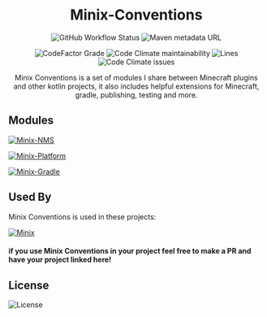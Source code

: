 <div align="center">

# Minix-Conventions

![GitHub Workflow Status](https://img.shields.io/github/workflow/status/DaRacci/Minix-Conventions/Java%20CI%20with%20Gradle?color=purple&style=for-the-badge)
![Maven metadata URL](https://img.shields.io/maven-metadata/v?color=purple&metadataUrl=https%3A%2F%2Frepo.racci.dev%2Freleases%2Fdev%2Fracci%2FMinix-Gradle%2Fmaven-metadata.xml&style=for-the-badge)

![CodeFactor Grade](https://img.shields.io/codefactor/grade/github/DaRacci/Minix-Conventions?color=purple&style=for-the-badge)
![Code Climate maintainability](https://img.shields.io/codeclimate/maintainability/DaRacci/Minix-Conventions?color=purple&style=for-the-badge)
![Lines](https://img.shields.io/tokei/lines/github/DaRacci/Minix-Conventions?color=purple&style=for-the-badge)
![Code Climate issues](https://img.shields.io/codeclimate/issues/DaRacci/Minix-Conventions?color=purple&style=for-the-badge)

Minix Conventions is a set of modules I share between Minecraft plugins
and other kotlin projects, it also includes helpful extensions
for Minecraft, gradle, publishing, testing and more.
</div>


## Modules

[![Minix-NMS](https://img.shields.io/static/v1?&label=Minix&message=NMS&color=purple&style=for-the-badge)](https://github.com/DaRacci/Minix-Conventions/tree/main/Minix-NMS)

[![Minix-Platform](https://img.shields.io/static/v1?&label=Minix&message=Platform&color=purple&style=for-the-badge)](https://github.com/DaRacci/Minix-Conventions/tree/main/Minix-Platform)

[![Minix-Gradle](https://img.shields.io/static/v1?&label=Minix&message=Gradle&color=purple&style=for-the-badge)](https://github.com/DaRacci/Minix-Conventions/tree/main/Minix-Gradle)

## Used By

Minix Conventions is used in these projects:

[![Minix](https://img.shields.io/static/v1?&label=Minix&message=Minecraft%20API&color=purple&style=for-the-badge)](https://github.com/DaRacci/Minix/)

#### if you use Minix Conventions in your project feel free to make a PR and have your project linked here!

## License
![License](https://img.shields.io/github/license/DaRacci/Minix-Conventions?color=purple&style=for-the-badge)
